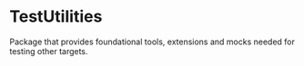 # TestUtilities

Package that provides foundational tools, extensions and mocks needed for testing other targets.
